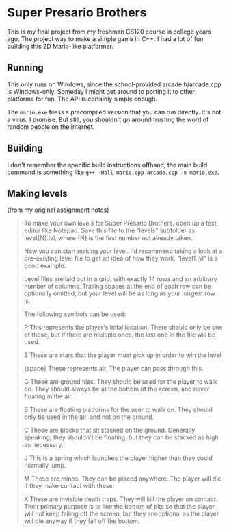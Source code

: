 # Super Presario Brothers

This is my final project from my freshman CS120 course in college years ago. The project was to make a simple game in C++. I had a lot of fun building this 2D Mario-like platformer.

## Running

This only runs on Windows, since the school-provided arcade.h/arcade.cpp is Windows-only. Someday I might get around to porting it to other platforms for fun. The API is certainly simple enough.

The `mario.exe` file is a precompiled version that you can run directly. It's not a virus, I promise. But still, you shouldn't go around trusting the word of random people on the internet.

## Building

I don't remember the specific build instructions offhand; the main build command is something like `g++ -Wall mario.cpp arcade.cpp -o mario.exe`.

## Making levels

(from my original assignment notes)

> To make your own levels for Super Presario Brothers, open up a text editor like Notepad. Save this file to the "levels" subfolder as level{N}.lvl, where {N} is the first number not already taken.
>
> Now you can start making your level. I'd recommend taking a look at a pre-existing level file to get an idea of how they work. "level1.lvl" is a good example.
>
> Level files are laid out in a grid, with exactly 14 rows and an arbitrary number of columns. Trailing spaces at the end of each row can be optionally omitted, but your level will be as long as your longest row is.
>
> The following symbols can be used:
>
> P
> This represents the player's inital location. There should only be one of these, but if there are multiple ones, the last one in the file will be used.
>
> S
> These are stars that the player must pick up in order to win the level
>
> {space}
> These represents air. The player can pass through this.
>
> G
> These are ground tiles. They should be used for the player to walk on. They should always be at the bottom of the screen, and never floating in the air.
>
> B
> These are floating platforms for the user to walk on. They should only be used in the air, and not on the ground.
>
> C
> These are blocks that sit stacked on the ground. Generally speaking, they shouldn't be floating, but they can be stacked as high as necessary.
>
> J
> This is a spring which launches the player higher than they could normally jump.
>
> M
> These are mines. They can be placed anywhere. The player will die if they make contact with these.
>
> X
> These are invisible death traps. They will kill the player on contact. Their primary purpose is to line the bottom of pits so that the player will not keep falling off the screen, but they are optional as the player will die anyway if they fall off the bottom.